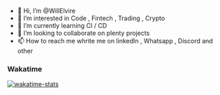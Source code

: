 - 👋 Hi, I’m @WillElvire
- 👀 I’m interested in Code , Fintech , Trading , Crypto
- 🌱 I’m currently learning  CI / CD 
- 💞️ I’m looking to collaborate on plenty projects
- 📫 How to reach me whrite me on linkedIn , Whatsapp , Discord and other

### Wakatime
[![wakatime-stats](https://wakatime.com/badge/user/a4f08733-672f-4779-8f49-7b5eb8d944e5/project/98817ce9-efe9-4a2a-b297-b5e3ff2de09e.svg)]( https://wakatime.com/)
<!---
WillElvire/WillElvire is a ✨ special ✨ repository because its `README.md` (this file) appears on your GitHub profile.
You can click the Preview link to take a look at your changes.
--->
